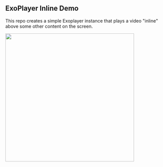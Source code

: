 ## ExoPlayer Inline Demo

This repo creates a simple Exoplayer instance that plays a video "inline" above some other content on the screen.

<img src="screenshots/exoplayer_controls_hidden.pnt" width="400">

